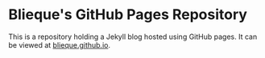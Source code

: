 # Blieque's GitHub Pages Repository

This is a repository holding a Jekyll blog hosted using GitHub pages. It can be viewed at [blieque.github.io](https://blieque.github.io/).
